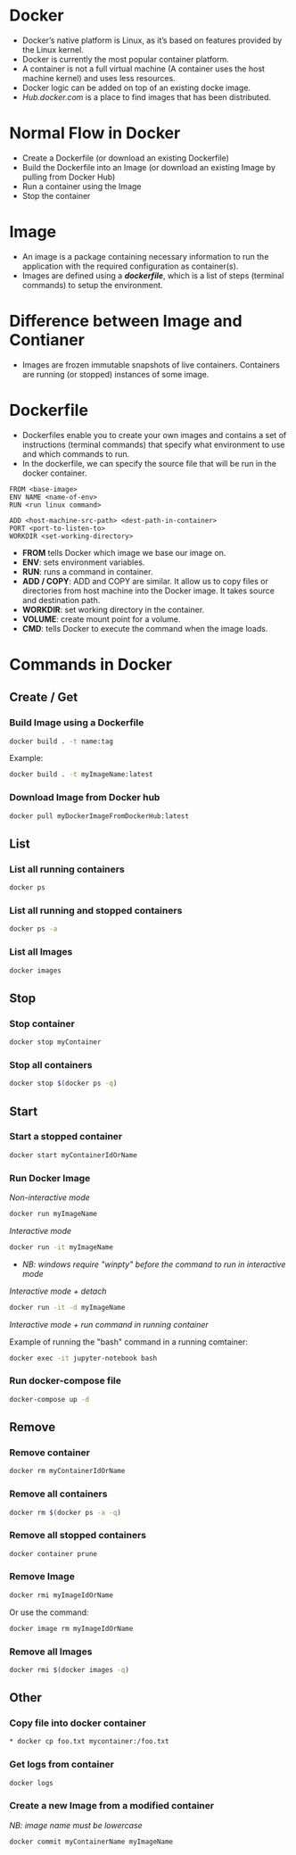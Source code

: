 
# Docker
* Docker’s native platform is Linux, as it’s based on features provided by the Linux kernel. 
* Docker is currently the most popular container platform. 
* A container is not a full virtual machine (A container uses the host machine kernel) and uses less resources. 
* Docker logic can be added on top of an existing docke image. 
* *Hub.docker.com* is a place to find images that has been distributed. 



# Normal Flow in Docker
* Create a Dockerfile (or download an existing Dockerfile) 
* Build the Dockerfile into an Image (or download an existing Image by pulling from Docker Hub)
* Run a container using the Image
* Stop the container



# Image
* An image is a package containing necessary information to run the application with the required configuration as container(s). 
* Images are defined using a ***dockerfile***, which is a list of steps (terminal commands) to setup the environment.



# Difference between Image and Contianer
* Images are frozen immutable snapshots of live containers. Containers are running (or stopped) instances of some image. 



# Dockerfile
* Dockerfiles enable you to create your own images and contains a set of instructions (terminal commands) that specify what environment to use and which commands to run. 
* In the dockerfile, we can specify the source file that will be run in the docker container. 
```
FROM <base-image>
ENV NAME <name-of-env>
RUN <run linux command>

ADD <host-machine-src-path> <dest-path-in-container>
PORT <port-to-listen-to>
WORKDIR <set-working-directory>
```
* **FROM** tells Docker which image we base our image on. 
* **ENV**: sets environment variables. 
* **RUN**: runs a command in container. 
* **ADD / COPY**: ADD and COPY are similar. It allow us to copy files or directories from host machine into the Docker image. It takes source and destination path. 
* **WORKDIR**: set working directory in the container. 
* **VOLUME**: create mount point for a volume. 
* **CMD**: tells Docker to execute the command when the image loads. 



# Commands in Docker


## Create / Get

### Build Image using a Dockerfile
```bash
docker build . -t name:tag
```
Example:
```bash
docker build . -t myImageName:latest
```

### Download Image from Docker hub
```bash
docker pull myDockerImageFromDockerHub:latest
```


## List

### List all running containers
```bash
docker ps
```

### List all running and stopped containers
```bash
docker ps -a
```

### List all Images
```bash
docker images
```

## Stop 
### Stop container
```bash
docker stop myContainer
```

### Stop all containers
```bash
docker stop $(docker ps -q)
```


## Start

### Start a stopped container
```bash
docker start myContainerIdOrName
```

### Run Docker Image
*Non-interactive mode*
```bash
docker run myImageName
```

*Interactive mode*
```bash
docker run -it myImageName
```
* *NB: windows require "winpty" before the command to run in interactive mode*

*Interactive mode + detach*
```bash
docker run -it -d myImageName
```

*Interactive mode + run command in running container*

Example of running the "bash" command in a running comtainer:
```bash
docker exec -it jupyter-notebook bash
```

### Run docker-compose file
```bash
docker-compose up -d
```


## Remove

### Remove container
```bash
docker rm myContainerIdOrName
```

### Remove all containers
```bash
docker rm $(docker ps -a -q)
```

### Remove all stopped containers
```bash
docker container prune
```

### Remove Image
```bash
docker rmi myImageIdOrName
```
Or use the command:
```bash
docker image rm myImageIdOrName
```

### Remove all Images
```bash
docker rmi $(docker images -q)
```


## Other

### Copy file into docker container
```bash
* docker cp foo.txt mycontainer:/foo.txt
```

### Get logs from container
```bash
docker logs
```

### Create a new Image from a modified container
*NB: image name must be lowercase*
```bash
docker commit myContainerName myImageName
```

